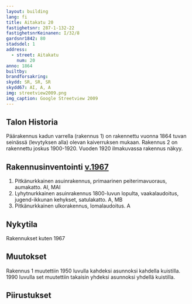 ```yaml
---
layout: building
lang: fi
title: Aitakatu 20
fastighetsnr: 287-1-132-22
fastighetsnrKeinanen: I/32/8
gardsnr1842: 80
stadsdel: 1
address:
  - street: Aitakatu
    num: 20
anno: 1864
builtby:
brandforsakring:
skydd: SR, SR, SR
skydd67: AI, A, A
img: streetview2009.png
img_caption: Google Streetview 2009
---
```

## Talon Historia
Päärakennus kadun varrella (rakennus 1) on rakennettu vuonna 1864 tuvan seinässä (levytyksen alla) olevan kaiverruksen mukaan.
Rakennus 2 on rakennettu joskus 1900-1920. Vuoden 1920 ilmakuvassa rakennus näkyy.

## Rakennusinventointi <a href="/sources/keinanen_karki.pdf">v.1967</a>
1. Pitkänurkkainen asuinrakennus, primaarinen peiterimavuoraus, aumakatto. AI, MAI
2. Lyhytnurkkainen asuinrakennus 1800-luvun lopulta, vaakalaudoitus, jugend-ikkunan kehykset, satulakatto. A, MB
3. Pitkänurkkainen ulkorakennus, lomalaudoitus. A


## Nykytila
Rakennukset kuten 1967

## Muutokset
Rakennus 1 muutettiin 1950 luvulla kahdeksi asunnoksi kahdella kuistilla. 1990 luvulla set muutettiin takaisin yhdeksi asunnoksi yhdellä kuistilla.


## Piirustukset
